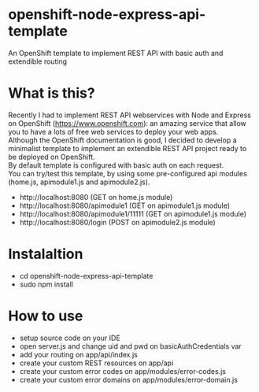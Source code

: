 # openshift-node-express-api-template
An OpenShift template to implement REST API with basic auth and extendible routing

# What is this?
Recently I had to implement REST API webservices with Node and Express on OpenShift (https://www.openshift.com):
 an amazing service that allow you to have a lots of free web services to deploy your web apps.
<br/>
Although the OpenShift documentation is good, I decided to develop a minimalist template to implement an extendible REST API project
ready to be deployed on OpenShift.
<br/>
By default template is configured with basic auth on each request.
<br/>
You can try/test this template, by using some pre-configured api modules (home.js, apimodule1.js and apimodule2.js).
<br/>
- http://localhost:8080 (GET on home.js module)
- http://localhost:8080/apimodule1 (GET on apimodule1.js module)
- http://localhost:8080/apimodule1/11111 (GET on apimodule1.js module)
- http://localhost:8080/login (POST on apimodule2.js module)


# Instalaltion

- cd openshift-node-express-api-template
- sudo npm install

# How to use

- setup source code on your  IDE
- open server.js and change uid and pwd on basicAuthCredentials var
- add your routing on app/api/index.js
- create your custom REST resources on app/api
- create your custom error codes on app/modules/error-codes.js
- create your custom error domains on app/modules/error-domain.js
